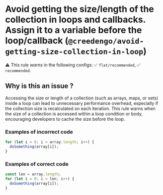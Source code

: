 # Avoid getting the size/length of the collection in loops and callbacks. Assign it to a variable before the loop/callback (`@creedengo/avoid-getting-size-collection-in-loop`)

⚠️ This rule _warns_ in the following configs: ✅ `flat/recommended`, ✅ `recommended`.

<!-- end auto-generated rule header -->
 
## Why is this an issue ?
 
Accessing the size or length of a collection (such as arrays, maps, or sets) inside a loop can lead to unnecessary performance overhead, especially if the collection size is recalculated on each iteration. This rule warns when the size of a collection is accessed within a loop condition or body, encouraging developers to cache the size before the loop.
 
### Examples of **incorrect** code
 
```javascript
for (let i = 0; i < array.length; i++) {
  doSomething(array[i]);
}
```
 
### Examples of **correct** code
 
```javascript
const len = array.length;
for (let i = 0; i < len; i++) {
  doSomething(array[i]);
}
```
